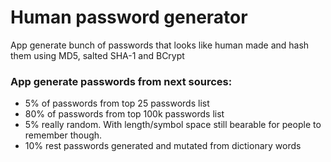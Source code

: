 # Human password generator

App generate bunch of passwords that looks like human made
and hash them using MD5, salted SHA-1 and BCrypt

### App generate passwords from next sources:

* 5% of passwords from top 25 passwords list
* 80% of passwords from top 100k passwords list
* 5% really random. With length/symbol space still bearable for people to remember though.
* 10% rest passwords generated and mutated from dictionary words